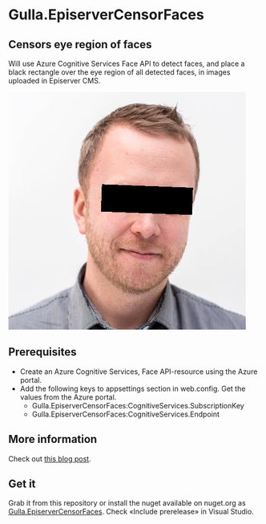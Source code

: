 # Gulla.EpiserverCensorFaces

## Censors eye region of faces
Will use Azure Cognitive Services Face API to detect faces, and place a black rectangle over the eye region of all detected faces, in images uploaded in Episerver CMS.

![Censored](images/censored.jpg)

## Prerequisites
* Create an Azure Cognitive Services, Face API-resource using the Azure portal.
* Add the following keys to appsettings section in web.config. Get the values from the Azure portal.  
  - Gulla.EpiserverCensorFaces:CognitiveServices.SubscriptionKey
  - Gulla.EpiserverCensorFaces:CognitiveServices.Endpoint
  
## More information
Check out [this blog post](https://blog.novacare.no/episerver-image-anonymization-using-microsoft-cognitive-services-and-face-api/).

## Get it
Grab it from this repository or install the nuget available on nuget.org as [Gulla.EpiserverCensorFaces](https://www.gulla.net/no/blog/episerver-image-anonymization-using-microsoft-cognitive-services-and-face-api/). Check «Include prerelease» in Visual Studio.
